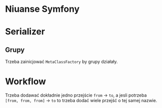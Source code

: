 # Niuanse Symfony

Serializer
==========

Grupy
-----

Trzeba zainicjować `MetaClassFactory` by grupy działały.

Workflow
========

Trzeba dodawać dokładnie jedno przejście `from` -> `to`, a jesli potrzeba `[from, from, from]` -> `to` to trzeba dodać wiele przejść o tej samej nazwie.
